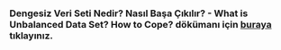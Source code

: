 ###  **Dengesiz Veri Seti Nedir? Nasıl Başa Çıkılır? - What is Unbalanced Data Set? How to Cope?** dökümanı için [buraya](https://docs.google.com/document/d/1ZFn7xOtYNpXFqHWvTRODa1M4cpqs2PezXrSxub8qPoU/edit?usp=sharing) tıklayınız.
